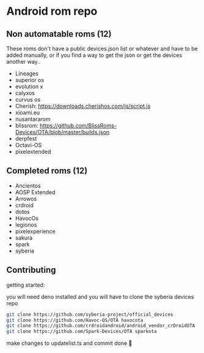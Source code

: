 # Android rom repo

## Non automatable roms (12)

These roms don't have a public devices.json list or whatever and have to be added manually, or if you find a way to get the json or get the devices another way..

- Lineages
- superior os
- evolution x
- calyxos
- curvus os
- Cherish: https://downloads.cherishos.com/js/script.js
- xioami.eu
- nusantararom
- blissrom: https://github.com/BlissRoms-Devices/OTA/blob/master/builds.json
- derpfest
- Octavi-OS
- pixelextended

## Completed roms (12)

- Ancientos
- AOSP Extended
- Arrowos
- crdroid
- dotos
- HavocOs
- legionos
- pixelexperience
- sakura
- spark
- syberia

## Contributing

getting started:

you will need deno installed and you will have to clone the syberia devices repo

```sh
git clone https://github.com/syberia-project/official_devices
git clone https://github.com/Havoc-OS/OTA havocota
git clone https://github.com/crdroidandroid/android_vendor_crDroidOTA
git clone https://github.com/Spark-Devices/OTA sparkota
```

make changes to updatelist.ts and commit done 🚀
